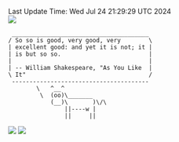 Last Update Time: 
Wed Jul 24 21:29:29 UTC 2024
<br>![](https://img.shields.io/badge/%E5%A4%A7%E5%AE%B6-%E5%AE%89%E5%AE%89-green)<br>
```
 _______________________________________
/ So so is good, very good, very        \
| excellent good: and yet it is not; it |
| is but so so.                         |
|                                       |
| -- William Shakespeare, "As You Like  |
\ It"                                   /
 ---------------------------------------
        \   ^__^
         \  (oo)\_______
            (__)\       )\/\
                ||----w |
                ||     ||
```
![](https://github-readme-stats.vercel.app/api?username=chenlitw)
![](https://github-readme-stats.vercel.app/api/top-langs/?username=chenlitw)
